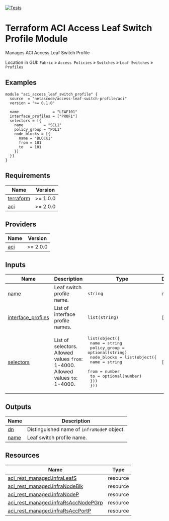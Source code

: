 <!-- BEGIN_TF_DOCS -->
[![Tests](https://github.com/netascode/terraform-aci-access-leaf-switch-profile/actions/workflows/test.yml/badge.svg)](https://github.com/netascode/terraform-aci-access-leaf-switch-profile/actions/workflows/test.yml)

# Terraform ACI Access Leaf Switch Profile Module

Manages ACI Access Leaf Switch Profile

Location in GUI:
`Fabric` » `Access Policies` » `Switches` » `Leaf Switches` » `Profiles`

## Examples

```hcl
module "aci_access_leaf_switch_profile" {
  source  = "netascode/access-leaf-switch-profile/aci"
  version = ">= 0.1.0"

  name               = "LEAF101"
  interface_profiles = ["PROF1"]
  selectors = [{
    name         = "SEL1"
    policy_group = "POL1"
    node_blocks = [{
      name = "BLOCK1"
      from = 101
      to   = 101
    }]
  }]
}
```

## Requirements

| Name | Version |
|------|---------|
| <a name="requirement_terraform"></a> [terraform](#requirement\_terraform) | >= 1.0.0 |
| <a name="requirement_aci"></a> [aci](#requirement\_aci) | >= 2.0.0 |

## Providers

| Name | Version |
|------|---------|
| <a name="provider_aci"></a> [aci](#provider\_aci) | >= 2.0.0 |

## Inputs

| Name | Description | Type | Default | Required |
|------|-------------|------|---------|:--------:|
| <a name="input_name"></a> [name](#input\_name) | Leaf switch profile name. | `string` | n/a | yes |
| <a name="input_interface_profiles"></a> [interface\_profiles](#input\_interface\_profiles) | List of interface profile names. | `list(string)` | `[]` | no |
| <a name="input_selectors"></a> [selectors](#input\_selectors) | List of selectors. Allowed values `from`: 1-4000. Allowed values `to`: 1-4000. | <pre>list(object({<br>    name         = string<br>    policy_group = optional(string)<br>    node_blocks = list(object({<br>      name = string<br>      from = number<br>      to   = optional(number)<br>    }))<br>  }))</pre> | `[]` | no |

## Outputs

| Name | Description |
|------|-------------|
| <a name="output_dn"></a> [dn](#output\_dn) | Distinguished name of `infraNodeP` object. |
| <a name="output_name"></a> [name](#output\_name) | Leaf switch profile name. |

## Resources

| Name | Type |
|------|------|
| [aci_rest_managed.infraLeafS](https://registry.terraform.io/providers/CiscoDevNet/aci/latest/docs/resources/rest_managed) | resource |
| [aci_rest_managed.infraNodeBlk](https://registry.terraform.io/providers/CiscoDevNet/aci/latest/docs/resources/rest_managed) | resource |
| [aci_rest_managed.infraNodeP](https://registry.terraform.io/providers/CiscoDevNet/aci/latest/docs/resources/rest_managed) | resource |
| [aci_rest_managed.infraRsAccNodePGrp](https://registry.terraform.io/providers/CiscoDevNet/aci/latest/docs/resources/rest_managed) | resource |
| [aci_rest_managed.infraRsAccPortP](https://registry.terraform.io/providers/CiscoDevNet/aci/latest/docs/resources/rest_managed) | resource |
<!-- END_TF_DOCS -->